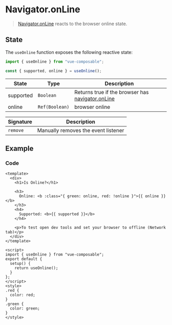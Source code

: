 # Navigator.onLine

> [Navigator.onLine](https://developer.mozilla.org/en-US/docs/Web/API/NavigatorOnLine/onLine) reacts to the browser online state. 

## State

The `useOnline` function exposes the following reactive state:

```js
import { useOnline } from "vue-composable";

const { supported, online } = useOnline();
```

| State     | Type           | Description                                                                                 |
| --------- | -------------- | ------------------------------------------------------------------------------------------- |
| supported | `Boolean`      | Returns true if the browser has [navigator.onLine](https://caniuse.com/#feat=online-status) |
| online    | `Ref(Boolean)` | browser online                                                                              |

| Signature | Description                         |
| --------- | ----------------------------------- |
| `remove`  | Manually removes the event listener |

## Example

<ClientOnly>
<online-example/>
</ClientOnly>

### Code

```vue
<template>
  <div>
    <h1>Is Online?</h1>

    <h3>
      Online: <b :class="{ green: online, red: !online }">{{ online }}</b>
    </h3>
    <h4>
      Supported: <b>{{ supported }}</b>
    </h4>

    <p>To test open dev tools and set your browser to offline (Network tab)</p>
  </div>
</template>

<script>
import { useOnline } from "vue-composable";
export default {
  setup() {
    return useOnline();
  }
};
</script>
<style>
.red {
  color: red;
}
.green {
  color: green;
}
</style>
```
